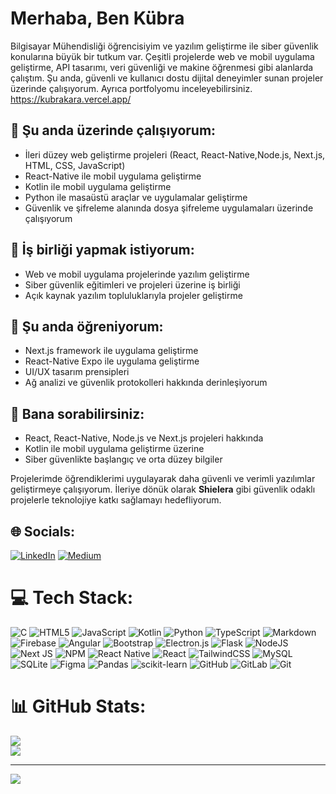 # Merhaba, Ben Kübra 

Bilgisayar Mühendisliği öğrencisiyim ve yazılım geliştirme ile siber güvenlik konularına büyük bir tutkum var. Çeşitli projelerde web ve mobil uygulama geliştirme, API tasarımı, veri güvenliği ve makine öğrenmesi gibi alanlarda çalıştım. Şu anda, güvenli ve kullanıcı dostu dijital deneyimler sunan projeler üzerinde çalışıyorum. Ayrıca portfolyomu inceleyebilirsiniz. https://kubrakara.vercel.app/

## 🔭 Şu anda üzerinde çalışıyorum:
- İleri düzey web geliştirme projeleri (React, React-Native,Node.js, Next.js, HTML, CSS, JavaScript)
- React-Native ile mobil uygulama geliştirme
- Kotlin ile mobil uygulama geliştirme
- Python ile masaüstü araçlar ve uygulamalar geliştirme
- Güvenlik ve şifreleme alanında dosya şifreleme uygulamaları üzerinde çalışıyorum

## 👯 İş birliği yapmak istiyorum:
- Web ve mobil uygulama projelerinde yazılım geliştirme
- Siber güvenlik eğitimleri ve projeleri üzerine iş birliği
- Açık kaynak yazılım topluluklarıyla projeler geliştirme

## 🌱 Şu anda öğreniyorum:
- Next.js framework ile uygulama geliştirme
- React-Native Expo ile uygulama geliştirme
- UI/UX tasarım prensipleri
- Ağ analizi ve güvenlik protokolleri hakkında derinleşiyorum

## 💬 Bana sorabilirsiniz:
- React, React-Native, Node.js ve Next.js projeleri hakkında
- Kotlin ile mobil uygulama geliştirme üzerine
- Siber güvenlikte başlangıç ve orta düzey bilgiler

Projelerimde öğrendiklerimi uygulayarak daha güvenli ve verimli yazılımlar geliştirmeye çalışıyorum. İleriye dönük olarak **Shielera** gibi güvenlik odaklı projelerle teknolojiye katkı sağlamayı hedefliyorum.

## 🌐 Socials:
[![LinkedIn](https://img.shields.io/badge/LinkedIn-%230077B5.svg?logo=linkedin&logoColor=white)](https://www.linkedin.com/in/k%C3%BCbra-kara-394850/) [![Medium](https://img.shields.io/badge/Medium-12100E?logo=medium&logoColor=white)](https://medium.com/@kubra26kara) 

# 💻 Tech Stack:
![C](https://img.shields.io/badge/c-%2300599C.svg?style=for-the-badge&logo=c&logoColor=white) ![HTML5](https://img.shields.io/badge/html5-%23E34F26.svg?style=for-the-badge&logo=html5&logoColor=white) ![JavaScript](https://img.shields.io/badge/javascript-%23323330.svg?style=for-the-badge&logo=javascript&logoColor=%23F7DF1E) ![Kotlin](https://img.shields.io/badge/kotlin-%237F52FF.svg?style=for-the-badge&logo=kotlin&logoColor=white) ![Python](https://img.shields.io/badge/python-3670A0?style=for-the-badge&logo=python&logoColor=ffdd54) ![TypeScript](https://img.shields.io/badge/typescript-%23007ACC.svg?style=for-the-badge&logo=typescript&logoColor=white) ![Markdown](https://img.shields.io/badge/markdown-%23000000.svg?style=for-the-badge&logo=markdown&logoColor=white) ![Firebase](https://img.shields.io/badge/firebase-%23039BE5.svg?style=for-the-badge&logo=firebase) ![Angular](https://img.shields.io/badge/angular-%23DD0031.svg?style=for-the-badge&logo=angular&logoColor=white) ![Bootstrap](https://img.shields.io/badge/bootstrap-%238511FA.svg?style=for-the-badge&logo=bootstrap&logoColor=white) ![Electron.js](https://img.shields.io/badge/Electron-191970?style=for-the-badge&logo=Electron&logoColor=white) ![Flask](https://img.shields.io/badge/flask-%23000.svg?style=for-the-badge&logo=flask&logoColor=white) ![NodeJS](https://img.shields.io/badge/node.js-6DA55F?style=for-the-badge&logo=node.js&logoColor=white) ![Next JS](https://img.shields.io/badge/Next-black?style=for-the-badge&logo=next.js&logoColor=white) ![NPM](https://img.shields.io/badge/NPM-%23CB3837.svg?style=for-the-badge&logo=npm&logoColor=white) ![React Native](https://img.shields.io/badge/react_native-%2320232a.svg?style=for-the-badge&logo=react&logoColor=%2361DAFB) ![React](https://img.shields.io/badge/react-%2320232a.svg?style=for-the-badge&logo=react&logoColor=%2361DAFB) ![TailwindCSS](https://img.shields.io/badge/tailwindcss-%2338B2AC.svg?style=for-the-badge&logo=tailwind-css&logoColor=white) ![MySQL](https://img.shields.io/badge/mysql-4479A1.svg?style=for-the-badge&logo=mysql&logoColor=white) ![SQLite](https://img.shields.io/badge/sqlite-%2307405e.svg?style=for-the-badge&logo=sqlite&logoColor=white) ![Figma](https://img.shields.io/badge/figma-%23F24E1E.svg?style=for-the-badge&logo=figma&logoColor=white) ![Pandas](https://img.shields.io/badge/pandas-%23150458.svg?style=for-the-badge&logo=pandas&logoColor=white) ![scikit-learn](https://img.shields.io/badge/scikit--learn-%23F7931E.svg?style=for-the-badge&logo=scikit-learn&logoColor=white) ![GitHub](https://img.shields.io/badge/github-%23121011.svg?style=for-the-badge&logo=github&logoColor=white) ![GitLab](https://img.shields.io/badge/gitlab-%23181717.svg?style=for-the-badge&logo=gitlab&logoColor=white) ![Git](https://img.shields.io/badge/git-%23F05033.svg?style=for-the-badge&logo=git&logoColor=white)
# 📊 GitHub Stats:
![](https://github-readme-streak-stats.herokuapp.com/?user=Kubrakara&theme=gruvbox&hide_border=false)<br/>
![](https://github-readme-stats.vercel.app/api/top-langs/?username=Kubrakara&theme=gruvbox&hide_border=false&include_all_commits=true&count_private=true&layout=compact)

---
[![](https://visitcount.itsvg.in/api?id=Kubrakara&icon=0&color=0)](https://visitcount.itsvg.in)

<!-- Proudly created with GPRM ( https://gprm.itsvg.in ) -->



